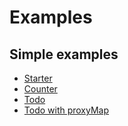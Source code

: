 # Examples

## Simple examples

- [Starter](https://github.com/pmndrs/valtio/tree/main/examples/starter)
- [Counter](https://github.com/pmndrs/valtio/tree/main/examples/counter)
- [Todo](https://github.com/pmndrs/valtio/tree/main/examples/todo)
- [Todo with proxyMap](https://github.com/pmndrs/valtio/tree/main/examples/todo-with-proxyMap)
